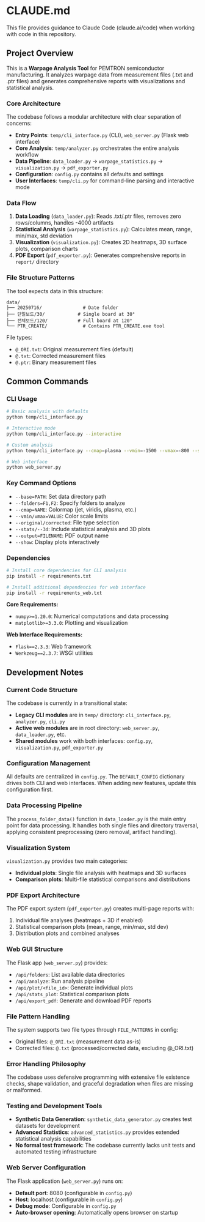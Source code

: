 # CLAUDE.md

This file provides guidance to Claude Code (claude.ai/code) when working with code in this repository.

## Project Overview

This is a **Warpage Analysis Tool** for PEMTRON semiconductor manufacturing. It analyzes warpage data from measurement files (.txt and .ptr files) and generates comprehensive reports with visualizations and statistical analysis.

### Core Architecture

The codebase follows a modular architecture with clear separation of concerns:

- **Entry Points**: `temp/cli_interface.py` (CLI), `web_server.py` (Flask web interface)
- **Core Analysis**: `temp/analyzer.py` orchestrates the entire analysis workflow  
- **Data Pipeline**: `data_loader.py` → `warpage_statistics.py` → `visualization.py` → `pdf_exporter.py`
- **Configuration**: `config.py` contains all defaults and settings
- **User Interfaces**: `temp/cli.py` for command-line parsing and interactive mode

### Data Flow

1. **Data Loading** (`data_loader.py`): Reads .txt/.ptr files, removes zero rows/columns, handles -4000 artifacts
2. **Statistical Analysis** (`warpage_statistics.py`): Calculates mean, range, min/max, std deviation
3. **Visualization** (`visualization.py`): Creates 2D heatmaps, 3D surface plots, comparison charts
4. **PDF Export** (`pdf_exporter.py`): Generates comprehensive reports in `report/` directory

### File Structure Patterns

The tool expects data in this structure:
```
data/
├── 20250716/               # Date folder
├── 단일보드/30/            # Single board at 30°
├── 전체보드/120/           # Full board at 120°
└── PTR_CREATE/             # Contains PTR_CREATE.exe tool
```

File types:
- `@_ORI.txt`: Original measurement files (default)
- `@.txt`: Corrected measurement files
- `@.ptr`: Binary measurement files

## Common Commands

### CLI Usage
```bash
# Basic analysis with defaults
python temp/cli_interface.py

# Interactive mode
python temp/cli_interface.py --interactive

# Custom analysis
python temp/cli_interface.py --cmap=plasma --vmin=-1500 --vmax=-800 --show --stats --3d

# Web interface
python web_server.py
```

### Key Command Options
- `--base=PATH`: Set data directory path
- `--folders=F1,F2`: Specify folders to analyze
- `--cmap=NAME`: Colormap (jet, viridis, plasma, etc.)
- `--vmin/vmax=VALUE`: Color scale limits
- `--original/corrected`: File type selection
- `--stats/--3d`: Include statistical analysis and 3D plots
- `--output=FILENAME`: PDF output name
- `--show`: Display plots interactively

### Dependencies
```bash
# Install core dependencies for CLI analysis
pip install -r requirements.txt

# Install additional dependencies for web interface
pip install -r requirements_web.txt
```

**Core Requirements:**
- `numpy>=1.20.0`: Numerical computations and data processing
- `matplotlib>=3.3.0`: Plotting and visualization

**Web Interface Requirements:**
- `Flask==2.3.3`: Web framework
- `Werkzeug==2.3.7`: WSGI utilities

## Development Notes

### Current Code Structure
The codebase is currently in a transitional state:
- **Legacy CLI modules** are in `temp/` directory: `cli_interface.py`, `analyzer.py`, `cli.py`
- **Active web modules** are in root directory: `web_server.py`, `data_loader.py`, etc.
- **Shared modules** work with both interfaces: `config.py`, `visualization.py`, `pdf_exporter.py`

### Configuration Management
All defaults are centralized in `config.py`. The `DEFAULT_CONFIG` dictionary drives both CLI and web interfaces. When adding new features, update this configuration first.

### Data Processing Pipeline
The `process_folder_data()` function in `data_loader.py` is the main entry point for data processing. It handles both single files and directory traversal, applying consistent preprocessing (zero removal, artifact handling).

### Visualization System
`visualization.py` provides two main categories:
- **Individual plots**: Single file analysis with heatmaps and 3D surfaces
- **Comparison plots**: Multi-file statistical comparisons and distributions

### PDF Export Architecture
The PDF export system (`pdf_exporter.py`) creates multi-page reports with:
1. Individual file analyses (heatmaps + 3D if enabled)
2. Statistical comparison plots (mean, range, min/max, std dev)
3. Distribution plots and combined analyses

### Web GUI Structure
The Flask app (`web_server.py`) provides:
- `/api/folders`: List available data directories
- `/api/analyze`: Run analysis pipeline
- `/api/plot/<file_id>`: Generate individual plots
- `/api/stats_plot`: Statistical comparison plots
- `/api/export_pdf`: Generate and download PDF reports

### File Pattern Handling
The system supports two file types through `FILE_PATTERNS` in config:
- Original files: `@_ORI.txt` (measurement data as-is)
- Corrected files: `@.txt` (processed/corrected data, excluding @_ORI.txt)

### Error Handling Philosophy
The codebase uses defensive programming with extensive file existence checks, shape validation, and graceful degradation when files are missing or malformed.

### Testing and Development Tools
- **Synthetic Data Generation**: `synthetic_data_generator.py` creates test datasets for development
- **Advanced Statistics**: `advanced_statistics.py` provides extended statistical analysis capabilities
- **No formal test framework**: The codebase currently lacks unit tests and automated testing infrastructure

### Web Server Configuration
The Flask application (`web_server.py`) runs on:
- **Default port**: 8080 (configurable in `config.py`)
- **Host**: localhost (configurable in `config.py`)
- **Debug mode**: Configurable in `config.py`
- **Auto-browser opening**: Automatically opens browser on startup